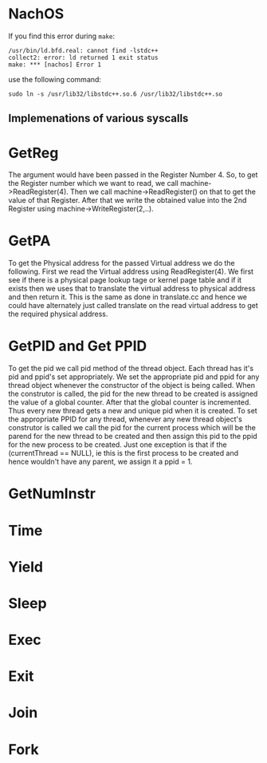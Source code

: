 # NachOS
If you find this error during `make`:
```
/usr/bin/ld.bfd.real: cannot find -lstdc++
collect2: error: ld returned 1 exit status
make: *** [nachos] Error 1
```
use the following command:

`sudo ln -s /usr/lib32/libstdc++.so.6 /usr/lib32/libstdc++.so`

## Implemenations of various syscalls

# GetReg
The argument would have been passed in the Register Number 4. So, to get the Register number which we want to read, we call
machine->ReadRegister(4). Then we call machine->ReadRegister() on that to get the value of that Register. After that we write  the obtained value into the 2nd Register using machine->WriteRegister(2,..).
# GetPA
To get the Physical address for the passed Virtual address we do the following. First we read the Virtual address using ReadRegister(4). We first see if there is a physical page lookup tage or kernel page table and if it exists then we uses that to translate the virtual address to physical address and then return it. This is the same as done in translate.cc and hence we could have alternately just called translate on the read virtual address to get the required physical address.
# GetPID and Get PPID
To get the pid we call pid method of the thread object. Each thread has it's pid and ppid's set appropriately. We set the appropriate pid and ppid for any thread object whenever the constructor of the object is being called. When the construtor is called, the pid for the new thread to be created is assigned the value of a global counter. After that the global counter is incremented. Thus every new thread gets a new and unique pid when it is created.
To set the appropriate PPID for any thread, whenever any new thread object's construtor is called we call the pid for the current process which will be the parend for the new thread to be created and then assign this pid to the ppid for the new process to be created. Just one exception is that if the (currentThread == NULL), ie this is the first process to be created and hence wouldn't have any parent, we assign it a ppid = 1.
# GetNumInstr

# Time

# Yield

# Sleep

# Exec

# Exit

# Join

# Fork
